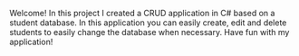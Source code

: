 Welcome! In this project I created a CRUD application in C# based on a student database. In this application you can easily create, edit and delete students to easily change the database when necessary. Have fun with my application!
